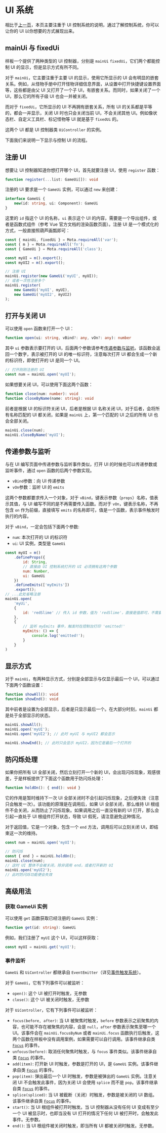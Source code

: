 # UI 系统

相比于[上一页](./ui.md)，本页主要注重于 UI 控制系统的说明，通过了解控制系统，你可以让你的 UI 以你想要的方式展现出来。

## mainUi 与 fixedUi

样板一个提供了两种类型的 UI 控制器，分别是 `mainUi` `fixedUi`，它们两个都能控制 UI 的显示，但是显示方式有所不同。

对于 `mainUi`，它主要注重于主要 UI 的显示，使用它所显示的 UI 会有明显的嵌套关系。例如，从怪物手册中打开怪物详细信息界面，从设置中打开快捷键设置界面等，这些都是由父 UI 又打开了一个子 UI，有嵌套关系。而同时，如果关闭了一个 UI，那么它的所有子级 UI 也会一并被关闭。

而对于 `fixedUi`，它所显示的 UI 不再拥有嵌套关系，所有 UI 的关系都是平等的，都会一并显示，关闭 UI 时也只会关闭当前 UI，不会关闭其他 UI。例如像状态栏、自定义工具栏、标记怪物等 UI 就是基于 `fixedUi` 的。

这两个 UI 都是 UI 控制器类 `UiController` 的实例。

下面我们来说明一下显示与控制 UI 的流程。

## 注册 UI

想要让 UI 控制器知道你想打开哪个 UI，首先就要注册 UI，使用 `register` 函数：

```ts
function register(...list: GameUi[]): void
```

注册的 UI 要求是一个 `GameUi` 实例，可以通过 `new` 来创建：

```ts
interface GameUi {
    new(id: string, ui: Component): GameUi
}
```

这里的 `id` 指这个 UI 的名称，`ui` 表示这个 UI 的内容，需要是一个导出组件，或者是函数式组件（参考 Vue 官方文档的渲染函数页面）。注册 UI 是一个模式化的方式，一般直接照葫芦画瓢即可：

```js
const { mainUi, fixedUi } = Mota.requireAll('var');
const { m } = Mota.requireAll('fn');
const { GameUi } = Mota.requireAll('class');

const myUI = m().export();
const myUI2 = m().export();

// 注册 UI
mainUi.register(new GameUi('myUI', myUI));
// 或者一次性注册多个
mainUi.register(
    new GameUi('myUI', myUI),
    new GameUi('myUI2', myUI2)
);
```

## 打开与关闭 UI

可以使用 `open` 函数来打开一个 UI：

```ts
function open(ui: string, vBind?: any, vOn?: any): number
```

其中 `ui` 参数表示要打开的 UI，后面两个参数请参考[传递参数与监听](#传递参数与监听)。该函数会返回一个数字，表示被打开的 UI 的唯一标识符，注意每次打开 UI 都会生成一个新的标识符，即使打开的 UI 是同一个 UI。

```js
// 打开刚刚注册的 UI
const num = mainUi.open('myUI');
```

如果想要关闭 UI，可以使用下面这两个函数：

```ts
function close(num: number): void
function closeByName(name: string): void
```

前者是根据 UI 的标识符关闭 UI，后者是根据 UI 名称关闭 UI，对于后者，会将所有名称匹配的 UI 都关闭，如果是 `mainUi` 上，第一个匹配的 UI 之后的所有 UI 也会全部关闭。

```js
mainUi.close(num);
mainUi.closeByName('myUI');
```

## 传递参数与监听

与在 UI 编写页面中传递参数与监听事件类似，打开 UI 的时候也可以传递参数或监听事件，通过 `open` 函数的后两个参数实现。

-   `vBind`参数：向 UI 传递参数
-   `vOn`参数：监听 UI 的 `emits`

这两个参数都要求传入一个对象，对于 `vBind`，键表示参数（`props`）名称，值表示其值，与 UI 编写不同的是不再需要传入函数。而对于 `vOn`，键表示名称，不再包含 `on` 作为前缀，直接填写 `emits` 的名称即可，值是一个函数，表示事件触发时执行的内容。

对于 `vBind`，一定会包括下面两个参数:

-   `num`: 本次打开的 UI 的标识符
-   `ui`: UI 实例，类型是 `GameUi`

```js
const myUI = m()
    .defineProps({
        id: String,
        // 直接由 UI 控制系统打开的 UI 必须拥有这两个参数
        num: Number,
        ui: GameUi
    })
    .defineEmits(['myEmits'])
    .export();
// ...此处省略注册
mainUi.open(
    'myUi',
    {
        id: 'redSlime' // 传入 id 参数，值为 'redSlime'，直接是值即可，不需要是函数
    },
    {
        // 监听 myEmits 事件，触发时在控制台打印 'emitted!'
        myEmits: () => {
            console.log('emitted!');
        }
    }
)
```

## 显示方式

对于 `mainUi`，有两种显示方式，分别是全部显示与仅显示最后一个 UI，可以通过下面两个函数设置：

```ts
function showAll(): void
function showEnd(): void
```

其中前者是设置为全部显示，后者是只显示最后一个。在大部分时刻，`mainUi` 都是处于全部显示的状态。

```js
mainUi.showAll();
mainUi.open('myUI');
mainUi.open('myUI2'); // 此时 myUI 与 myUI2 都会显示

mainUi.showEnd(); // 此时只会显示 myUI2，因为它是最后一个打开的
```

## 防闪烁处理

如果你把所有 UI 全部关闭，然后立刻打开一个新的 UI，会出现闪烁现象，观感很差，于是样板提供了下面这个函数用于防闪烁处理：

```ts
function holdOn(): { end(): void }
```

它的作用是暂时维持下一次 UI 全部关闭时不会引起闪烁现象，之后便失效（注意只会触发一次）。该功能的原理是在调用后，如果 UI 全部关闭，那么维持 UI 根组件不会关闭，从而防止了闪烁现象。如果调用之后一直没有新的 UI 打开，那么会引起一直处于 UI 根组件打开状态，导致 UI 假死，请注意避免这种情况。

对于返回值，它是一个对象，包含一个 `end` 方法，调用后可以立刻关闭 UI，即结束这一次的维持。

```js
const num = mainUi.open('myUI');

// 防闪烁
const { end } = mainUi.holdOn();
mainUi.close(num);
// 这时 UI 整体不会被关闭，除非调用 end，或者打开新的 UI
mainUi.open('myUI2');
// 此时防闪烁功能便会失效
```

## 高级用法

### 获取 GameUi 实例

可以使用 `get` 函数获取已经注册的 `GameUi` 实例：

```ts
function get(id: string): GameUi
```

例如，我们注册了 `myUI` 这个 UI，可以这样获取：

```js
const myUI = mainUi.get('myUI');
```

### 事件监听

`GameUi` 和 `UiController` 都继承自 `EventEmitter`（详见[事件触发系统](./event-emitter.md)）。

对于 `GameUi`，它有下列事件可以被监听：

-   `open()`: 这个 UI 被打开时触发，无参数
-   `close()`: 这个 UI 被关闭时触发，无参数

对于 `UiController`，它有下列事件可以被监听：

-   `focus(before, after)`: 当 UI 被聚焦时触发，`before` 参数表示之前聚焦的内容，也可能不存在被聚焦的内容，会是 `null`，`after` 参数表示聚焦至哪一个 UI。该事件会在 `mainUi.focusByNum` 或者 `mainUi.focus` 函数执行后触发，这两个函数在样板中没有调用案例，如果需要可以自行调用。该事件继承自类 [`Focus`](../api/class.md#Focus) 的事件。
-   `unfocus(before)`: 取消任何聚焦时触发，与 `focus` 事件类似。该事件继承自类 [`Focus`](../api/class.md#Focus) 的事件。
-   `add(item)`: 打开新 UI 时触发，参数是打开的 UI，是 `GameUi` 实例。该事件继承自类 [`Focus`](../api/class.md#Focus) 的事件。
-   `pop(item)`: 弹出最后一个 UI 时触发，参数是被弹出的 `GameUi` 实例。注意关闭 UI 不会触发此事件，因为关闭 UI 会使用 `splice` 而不是 `pop`。该事件继承自类 [`Focus`](../api/class.md#Focus) 的事件。
-   `splice(spliced)`: 当 UI 被截断（关闭）时触发，参数是被关闭的 UI 数组。该事件继承自类 [`Focus`](../api/class.md#Focus) 的事件。
-   `start()`: 当 UI 根组件被打开时触发。当 UI 控制器从没有任何 UI 变成有至少一个 UI 被显示时，也即当没有 UI 打开的情况下任何 UI 被打开时，会触发此事件。无参数。
-   `end()`: 当 UI 根组件被关闭时触发，即当所有 UI 都被关闭时触发。无参数。

